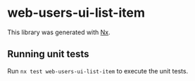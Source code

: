 # web-users-ui-list-item

This library was generated with [Nx](https://nx.dev).

## Running unit tests

Run `nx test web-users-ui-list-item` to execute the unit tests.
